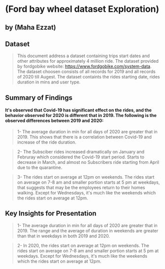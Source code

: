 # (Ford bay wheel dataset Exploration)
## by (Maha Ezzat)


## Dataset

> This document address a dataset containing trips start dates and other attributes for approximately 4 million ride. The dataset provided by fordgobike website: https://www.fordgobike.com/system-data. The dataset choosen consists of all records for 2019 and all records of 2020 till Augest. The dataset containts the rides starting date, rides duration in mins and user type.

## Summary of Findings

#### It's observed that Covid-19 has significant effect on the rides, and the behavior observed for 2020 is different that in 2019. The following is the observed differences between 2019 and 2020: 

>1-    The average duration in min for all days of 2020 are greater that in 2019. This shows that there is a correlation between Covid-19 and increase of the ride duration.

>2-    The Subsciber rides increased dramatically on January and Februray which considered the Covid-19 start period. Starts to decrease in March, and almost no Subscribers ride starting from April due to the quarantine.

>3-    The rides start on average at 12pm on weekends. The rides start on average on 7-8 am and smaller portion starts at 5 pm at weekdays, that suggests that may be the employees return to their homes walking. Except for Wednesdays, it's much like the weekends which the rides start on average at 12pm.


## Key Insights for Presentation

>1- The average duration in min for all days of 2020 are greater that in 2019. The range and the average of duration in weekends are greater than that in weekdays in both 2019 and 2020.

>2- In 2020, the rides start on average at 12pm on weekends. The rides start on average on 7-8 am and smaller portion starts at 5 pm at weekdays. Except for Wednesdays, it's much like the weekends which the rides start on average at 12pm.